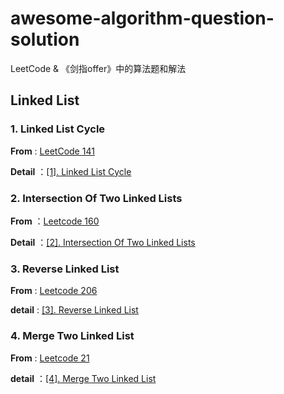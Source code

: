 # awesome-algorithm-question-solution
LeetCode &amp; 《剑指offer》中的算法题和解法



## Linked List



### 1. Linked List Cycle

**From** : [LeetCode 141](https://leetcode.com/problems/linked-list-cycle/description/)

**Detail** ：[[1]. Linked List Cycle](https://github.com/knightsj/awesome-algorithm-question-solution/tree/master/%5B1%5D.%20Linked%20List%20Cycle)



### 2. Intersection Of Two Linked Lists

**From** ：[Leetcode 160](https://leetcode.com/problems/intersection-of-two-linked-lists/description/)

**Detail** ：[[2]. Intersection Of Two Linked Lists](https://github.com/knightsj/awesome-algorithm-question-solution/tree/master/%5B2%5D.%20Intersection%20Of%20Two%20Linked%20Lists)



### 3. Reverse Linked List

**From** : [Leetcode 206](https://leetcode.com/problems/reverse-linked-list/description/)

**detail** : [[3]. Reverse Linked List](https://github.com/knightsj/awesome-algorithm-question-solution/tree/master/%5B3%5D.%20ReverseLinkedList)



### 4. Merge Two Linked List

**From** : [Leetcode 21](https://leetcode.com/problems/merge-two-sorted-lists/description/)

**detail** ：[[4]. Merge Two Linked List](https://github.com/knightsj/awesome-algorithm-question-solution/tree/master/%5B4%5D.%20Merge%20Two%20Linked%20List)





